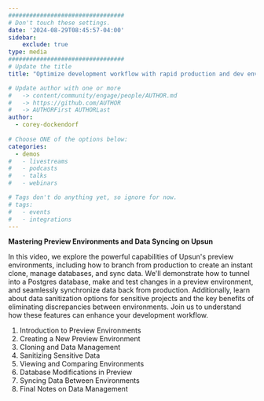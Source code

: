 ```yaml
---
#################################
# Don't touch these settings.
date: '2024-08-29T08:45:57-04:00'
sidebar:
    exclude: true
type: media
#################################
# Update the title
title: "Optimize development workflow with rapid production and dev environment cloning and data syncing"

# Update author with one or more
#   -> content/community/engage/people/AUTHOR.md
#   -> https://github.com/AUTHOR
#   -> AUTHORFirst AUTHORLast
author:
  - corey-dockendorf
  
# Choose ONE of the options below:
categories:
  - demos
#   - livestreams
#   - podcasts
#   - talks
#   - webinars

# Tags don't do anything yet, so ignore for now.
# tags:
#   - events
#   - integrations
---
```


**Mastering Preview Environments and Data Syncing on Upsun**

In this video, we explore the powerful capabilities of Upsun's preview environments, including how to branch from production to create an instant clone, manage databases, and sync data. We'll demonstrate how to tunnel into a Postgres database, make and test changes in a preview environment, and seamlessly synchronize data back from production. Additionally, learn about data sanitization options for sensitive projects and the key benefits of eliminating discrepancies between environments. Join us to understand how these features can enhance your development workflow.

1. Introduction to Preview Environments
1. Creating a New Preview Environment
1. Cloning and Data Management
1. Sanitizing Sensitive Data
1. Viewing and Comparing Environments
1. Database Modifications in Preview
1. Syncing Data Between Environments
1. Final Notes on Data Management
